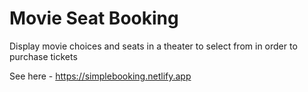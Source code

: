 # Movie Seat Booking
Display movie choices and seats in a theater to select from in order to purchase tickets

See here - https://simplebooking.netlify.app
